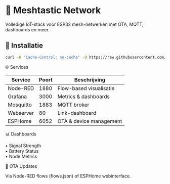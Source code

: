 # 📡 Meshtastic Network

Volledige IoT-stack voor ESP32 mesh-netwerken met OTA, MQTT, dashboards en meer.

## 🔧 Installatie
```bash
curl -H "Cache-Control: no-cache" -O https://raw.githubusercontent.com/Revenberg/meshtastic-network/main/setup.sh;chmod +x setup.sh;./setup.sh
```

🌐 Services

| Service   | Poort | Beschrijving           |
|-----------|-------|-----------------------|
| Node-RED  | 1880  | Flow-based visualisatie |
| Grafana   | 3000  | Metrics & dashboards   |
| Mosquitto | 1883  | MQTT broker            |
| Webserver | 80    | Link-dashboard         |
| ESPHome   | 6052  | OTA & device management|

📊 Dashboards

• Signal Strength  
• Battery Status  
• Node Metrics

🔄 OTA Updates

Via Node-RED flows (flows.json) of ESPHome webinterface.
